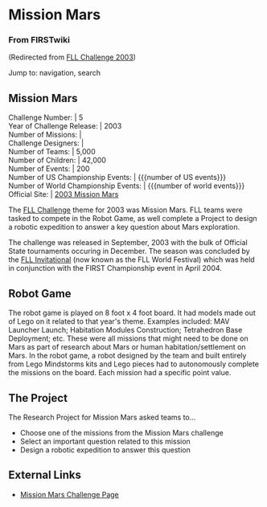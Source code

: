 # Mission Mars

### From FIRSTwiki

(Redirected from [FLL Challenge
2003](/index.php?title=FLL_Challenge_2003&redirect=no "FLL Challenge 2003" ))

Jump to: navigation, search

Mission Mars  
---  
Challenge Number: | 5  
Year of Challenge Release: | 2003  
Number of Missions: |  
Challenge Designers: |  
Number of Teams: | 5,000  
Number of Children: | 42,000  
Number of Events: | 200  
Number of US Championship Events: | {{{number of US events}}}  
Number of World Championship Events: | {{{number of world events}}}  
Official Site: | [2003 Mission
Mars](http://www.firstlegoleague.org/default.aspx?pid=11240
"http://www.firstlegoleague.org/default.aspx?pid=11240" )  
  
The [FLL Challenge](/index.php/FLL_Challenge "FLL Challenge" ) theme for 2003
was Mission Mars. FLL teams were tasked to compete in the Robot Game, as well
complete a Project to design a robotic expedition to answer a key question
about Mars exploration.

The challenge was released in September, 2003 with the bulk of Official State
tournaments occuring in December. The season was concluded by the [FLL
Invitational](/index.php/FLL_World_Festival "FLL World Festival" ) (now known
as the FLL World Festival) which was held in conjunction with the FIRST
Championship event in April 2004.


## Robot Game

The robot game is played on 8 foot x 4 foot board. It had models made out of
Lego on it related to that year's theme. Examples included: MAV Launcher
Launch; Habitation Modules Construction; Tetrahedron Base Deployment; etc.
These were all missions that might need to be done on Mars as part of research
about Mars or human habitation/settlement on Mars. In the robot game, a robot
designed by the team and built entirely from Lego Mindstorms kits and Lego
pieces had to autonomously complete the missions on the board. Each mission
had a specific point value.


## The Project

The Research Project for Mission Mars asked teams to...

  * Choose one of the missions from the Mission Mars challenge 
  * Select an important question related to this mission 
  * Design a robotic expedition to answer this question 


## External Links

  * [Mission Mars Challenge Page](http://www.firstlegoleague.org/nobanner.aspx?pid=11240| "http://www.firstlegoleague.org/nobanner.aspx?pid=11240|" )

